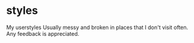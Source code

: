 styles
======

My userstyles
Usually messy and broken in places that I don't visit often. Any feedback is appreciated. 
